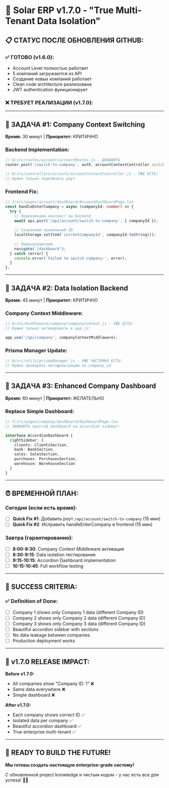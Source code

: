 # 🎯 Solar ERP v1.7.0 - "True Multi-Tenant Data Isolation"

## 📋 **СТАТУС ПОСЛЕ ОБНОВЛЕНИЯ GITHUB:**

### ✅ **ГОТОВО (v1.6.0):**
- Account Level полностью работает
- 5 компаний загружаются из API
- Создание новых компаний работает
- Clean code architecture реализована
- JWT authentication функционирует

### ❌ **ТРЕБУЕТ РЕАЛИЗАЦИИ (v1.7.0):**

---

## 🚨 **ЗАДАЧА #1: Company Context Switching** 
**Время:** 30 минут | **Приоритет:** КРИТИЧНО

### Backend Implementation:
```javascript
// b/src/routes/account/accountRoutes.js - ДОБАВИТЬ
router.post('/switch-to-company', auth, accountContextController.switchToCompany);

// b/src/controllers/account/accountContextController.js - УЖЕ ЕСТЬ!
// Нужно только подключить роут
```

### Frontend Fix:
```typescript
// f/src/pages/account/dashboard/AccountDashboardPage.tsx
const handleEnterCompany = async (companyId: number) => {
  try {
    // Переключаем контекст на backend
    await api.post('/api/account/switch-to-company', { companyId });
    
    // Сохраняем правильный ID
    localStorage.setItem('currentCompanyId', companyId.toString());
    
    // Перенаправляем
    navigate('/dashboard');
  } catch (error) {
    console.error('Failed to switch company:', error);
  }
};
```

---

## 🚨 **ЗАДАЧА #2: Data Isolation Backend**
**Время:** 45 минут | **Приоритет:** КРИТИЧНО

### Company Context Middleware:
```javascript
// b/src/middleware/company/companyContext.js - УЖЕ ЕСТЬ!
// Нужно только активировать в app.js:

app.use('/api/company', companyContextMiddleware);
```

### Prisma Manager Update:
```javascript
// b/src/utils/prismaManager.js - УЖЕ ЧАСТИЧНО ЕСТЬ!
// Нужно проверить автофильтрацию по company_id
```

---

## 🚨 **ЗАДАЧА #3: Enhanced Company Dashboard**  
**Время:** 60 минут | **Приоритет:** ЖЕЛАТЕЛЬНО

### Replace Simple Dashboard:
```typescript
// f/src/pages/company/dashboard/DashboardPage.tsx
// ЗАМЕНИТЬ простой dashboard на accordion sidebar:

interface AccordionDashboard {
  rightSidebar: {
    clients: ClientsSection,
    bank: BankSection,
    sales: SalesSection,
    purchases: PurchasesSection,
    warehouse: WarehouseSection
  }
}
```

---

## ⏰ **ВРЕМЕННОЙ ПЛАН:**

### Сегодня (если есть время):
- [ ] **Quick Fix #1**: Добавить роут `/api/account/switch-to-company` (15 мин)
- [ ] **Quick Fix #2**: Исправить handleEnterCompany в frontend (15 мин)

### Завтра (гарантированно):
- [ ] **8:00-8:30**: Company Context Middleware активация
- [ ] **8:30-9:15**: Data isolation тестирование  
- [ ] **9:15-10:15**: Accordion Dashboard implementation
- [ ] **10:15-10:45**: Full workflow testing

---

## 🎯 **SUCCESS CRITERIA:**

### ✅ Definition of Done:
- [ ] Company 1 shows only Company 1 data (different Company ID)
- [ ] Company 2 shows only Company 2 data (different Company ID)
- [ ] Company 3 shows only Company 3 data (different Company ID)
- [ ] Beautiful accordion sidebar with sections
- [ ] No data leakage between companies
- [ ] Production deployment works

---

## 🚀 **v1.7.0 RELEASE IMPACT:**

**Before v1.7.0:**
- All companies show "Company ID: 1" ❌
- Same data everywhere ❌  
- Simple dashboard ❌

**After v1.7.0:**  
- Each company shows correct ID ✅
- Isolated data per company ✅
- Beautiful accordion dashboard ✅
- True enterprise multi-tenant ✅

---

## 💪 **READY TO BUILD THE FUTURE!**

**Мы готовы создать настоящую enterprise-grade систему!**

С обновленной project knowledge и чистым кодом - у нас есть все для успеха! 🎊🚀